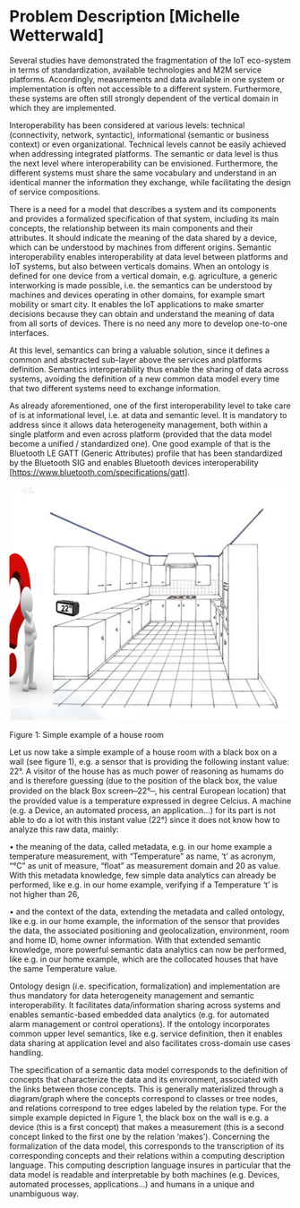 # Problem Description [Michelle Wetterwald]

Several studies have demonstrated the fragmentation of the IoT eco-system in terms of standardization, available technologies and M2M service platforms. Accordingly, measurements and data available in one system or implementation is often not accessible to a different system. Furthermore, these systems are often still strongly dependent of the vertical domain in which they are implemented. 

Interoperability has been considered at various levels: technical (connectivity, network, syntactic), informational (semantic or business context) or even organizational. Technical levels cannot be easily achieved when addressing integrated platforms. The semantic or data level is thus the next level where interoperability can be envisioned. Furthermore, the different systems must share the same vocabulary and understand in an identical manner the information they exchange, while facilitating the design of service compositions. 

There is a need for a model that describes a system and its components and provides a formalized specification of that system, including its main concepts, the relationship between its main components and their attributes. It should indicate the meaning of the data shared by a device, which can be understood by machines from different origins. Semantic interoperability enables interoperability at data level between platforms and IoT systems, but also between verticals domains. When an ontology is defined for one device from a vertical domain, e.g. agriculture, a generic interworking is made possible, i.e. the semantics can be understood by machines and devices operating in other domains, for example smart mobility or smart city. It enables the IoT applications to make smarter decisions because they can obtain and understand the meaning of data from all sorts of devices. There is no need any more to develop one-to-one interfaces.

At this level, semantics can bring a valuable solution, since it defines a common and abstracted sub-layer above the services and platforms definition. Semantics interoperability thus enable the sharing of data across systems, avoiding the definition of a new common data model every time that two different systems need to exchange information.

As already aforementioned, one of the first interoperability level to take care of is at informational level, i.e. at data and semantic level. It is mandatory to address since it allows data heterogeneity management, both within a single platform and even across platform (provided that the data model become a unified / standardized one). One good example of that is the Bluetooth LE GATT (Generic Attributes) profile that has been standardized by the Bluetooth SIG and enables Bluetooth devices interoperability [https://www.bluetooth.com/specifications/gatt].

![](../img/RoomExample.png)

Figure 1: Simple example of a house room

Let us now take a simple example of a house room with a black box on a wall (see figure 1), e.g. a sensor that is providing the following instant value: 22°. A visitor of the house has as much power of reasoning as humams do and is therefore guessing (due to the position of the black box, the value provided on the black Box screen  ̶  22°  ̶ , his central European location) that the provided value is a temperature expressed in degree Celcius. A machine (e.g. a Device, an automated process, an application…) for its part is not able to do a lot with this instant value (22°) since it does not know how to analyze this raw data, mainly:

•	the meaning of the data, called metadata, e.g. in our home example a temperature measurement, with “Temperature” as name, ‘t’ as acronym, “°C” as unit of measure, “float” as measurement domain and 20 as value. With this metadata knowledge, few simple data analytics can already be performed, like e.g. in our home example, verifying if a  Temperature ‘t’ is not higher than 26,

•	and the context of the data, extending the metadata and called ontology, like e.g. in our home example, the information of the sensor that provides the data, the associated positioning and geolocalization, environment, room and home ID, home owner information. With that extended semantic knowledge, more powerful semantic data analytics can now be performed, like e.g. in our home example, which are the collocated houses that have the same Temperature value. 

Ontology design (i.e. specification, formalization) and implementation are thus mandatory for data heterogeneity management and semantic interoperability. It facilitates data/information sharing across systems and enables semantic-based embedded data analytics (e.g. for automated alarm management or control operations). If the ontology incorporates common upper level semantics, like e.g. service definition, then it enables data sharing at application level and also facilitates cross-domain use cases handling.

The specification of a semantic data model corresponds to the definition of concepts that characterize the data and its environment, associated with the links between those concepts. This is generally materialized through a diagram/graph where the concepts correspond to classes or tree nodes, and relations correspond to tree edges labeled by the relation type. For the simple example depicted in Figure 1, the black box on the wall is e.g. a device (this is a first concept) that makes a measurement (this is a second concept linked to the first one by the relation ‘makes’). Concerning the formalization of the data model, this corresponds to the transcription of its corresponding concepts and their relations within a computing description language. This computing description language insures in particular that the data model is readable and interpretable by both machines (e.g. Devices, automated processes, applications…) and humans in a unique and unambiguous way.
